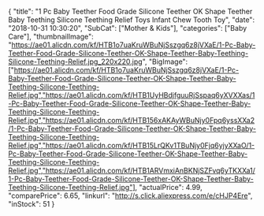 {
	"title": "1 Pc Baby Teether Food Grade Silicone Teether OK Shape Teether Baby Teething Silicone Teething Relief Toys Infant Chew Tooth Toy",
	"date": "2018-10-31 10:30:20",
	"SubCat": ["Mother & Kids"],
	"categories": ["Baby Care"],
	"thumbnailImage": "https://ae01.alicdn.com/kf/HTB1o7uaKruWBuNjSszgq6z8jVXaE/1-Pc-Baby-Teether-Food-Grade-Silicone-Teether-OK-Shape-Teether-Baby-Teething-Silicone-Teething-Relief.jpg_220x220.jpg",
	"BigImage": ["https://ae01.alicdn.com/kf/HTB1o7uaKruWBuNjSszgq6z8jVXaE/1-Pc-Baby-Teether-Food-Grade-Silicone-Teether-OK-Shape-Teether-Baby-Teething-Silicone-Teething-Relief.jpg","https://ae01.alicdn.com/kf/HTB1UyHBdjfguuRjSspaq6yXVXXas/1-Pc-Baby-Teether-Food-Grade-Silicone-Teether-OK-Shape-Teether-Baby-Teething-Silicone-Teething-Relief.jpg","https://ae01.alicdn.com/kf/HTB156xAKAyWBuNjy0Fpq6yssXXa2/1-Pc-Baby-Teether-Food-Grade-Silicone-Teether-OK-Shape-Teether-Baby-Teething-Silicone-Teething-Relief.jpg","https://ae01.alicdn.com/kf/HTB15LrQKv1TBuNjy0Fjq6yjyXXaO/1-Pc-Baby-Teether-Food-Grade-Silicone-Teether-OK-Shape-Teether-Baby-Teething-Silicone-Teething-Relief.jpg","https://ae01.alicdn.com/kf/HTB1ARVmxiAnBKNjSZFvq6yTKXXa1/1-Pc-Baby-Teether-Food-Grade-Silicone-Teether-OK-Shape-Teether-Baby-Teething-Silicone-Teething-Relief.jpg"],
	"actualPrice": 4.99,
	"comparePrice": 6.65,
	"linkurl": "http://s.click.aliexpress.com/e/cHJP4Ere",
	"inStock": 51
}
